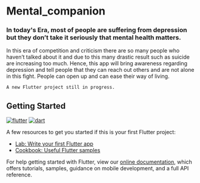 # Mental_companion


### In today's Era, most of people are suffering from depression but they don’t take it seriously that mental health matters.
In this era of competition and criticism there are so many people who haven’t talked about it and due to this many drastic result such as suicide are increasing too much.
Hence, this app will bring awareness regarding depression and tell people that they can reach out others and are not alone in this fight. People can open up and can ease their way of living. 

`A new Flutter project still in progress.`


## Getting Started

[![flutter](https://img.shields.io/badge/Flutter-02569B?style=for-the-badge&logo=flutter&logoColor=white)](https://github.com/Harshita248)
[![dart](https://img.shields.io/badge/Dart-0175C2?style=for-the-badge&logo=dart&logoColor=white)](https://github.com/Harshita248)

A few resources to get you started if this is your first Flutter project:

- [Lab: Write your first Flutter app](https://flutter.dev/docs/get-started/codelab)
- [Cookbook: Useful Flutter samples](https://flutter.dev/docs/cookbook)

For help getting started with Flutter, view our
[online documentation](https://flutter.dev/docs), which offers tutorials,
samples, guidance on mobile development, and a full API reference.
